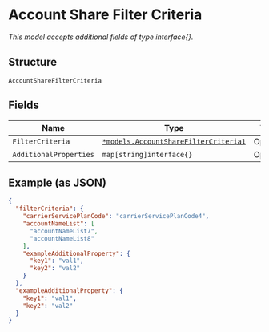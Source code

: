 
# Account Share Filter Criteria

*This model accepts additional fields of type interface{}.*

## Structure

`AccountShareFilterCriteria`

## Fields

| Name | Type | Tags | Description |
|  --- | --- | --- | --- |
| `FilterCriteria` | [`*models.AccountShareFilterCriteria1`](../../doc/models/account-share-filter-criteria-1.md) | Optional | - |
| `AdditionalProperties` | `map[string]interface{}` | Optional | - |

## Example (as JSON)

```json
{
  "filterCriteria": {
    "carrierServicePlanCode": "carrierServicePlanCode4",
    "accountNameList": [
      "accountNameList7",
      "accountNameList8"
    ],
    "exampleAdditionalProperty": {
      "key1": "val1",
      "key2": "val2"
    }
  },
  "exampleAdditionalProperty": {
    "key1": "val1",
    "key2": "val2"
  }
}
```

